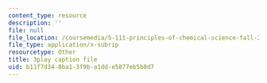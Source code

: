 ```yaml
---
content_type: resource
description: ''
file: null
file_location: /coursemedia/5-111-principles-of-chemical-science-fall-2008/b11f7d340ba13f9ba1dde5877eb5b8d7_pZEjVRqe-N4.srt
file_type: application/x-subrip
resourcetype: Other
title: 3play caption file
uid: b11f7d34-0ba1-3f9b-a1dd-e5877eb5b8d7
---
```


